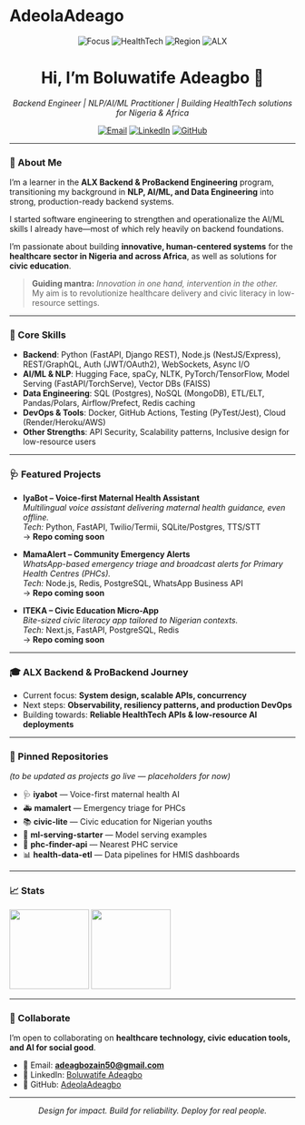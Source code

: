 # AdeolaAdeago
<!-- GitHub Profile README for github.com/AdeolaAdeagbo -->

<p align="center">
  <img src="https://img.shields.io/badge/Focus-Backend%20%7C%20AI%2FML%20%7C%20NLP-000?style=for-the-badge" alt="Focus"/>
  <img src="https://img.shields.io/badge/Sector-HealthTech-0a0?style=for-the-badge" alt="HealthTech"/>
  <img src="https://img.shields.io/badge/Region-Nigeria%20%7C%20Africa-444?style=for-the-badge" alt="Region"/>
  <img src="https://img.shields.io/badge/Program-ALX%20Backend%20%2B%20ProBackend-613?style=for-the-badge" alt="ALX"/>
</p>

<h1 align="center">Hi, I’m <strong>Boluwatife Adeagbo</strong> 👋</h1>
<p align="center"><i>Backend Engineer | NLP/AI/ML Practitioner | Building HealthTech solutions for Nigeria & Africa</i></p>

<p align="center">
  <a href="mailto:adeagbozain50@gmail.com"><img alt="Email" src="https://img.shields.io/badge/Email-Contact-blue?logo=gmail"></a>
  <a href="https://linkedin.com/in/boluwatife-adeagbo"><img alt="LinkedIn" src="https://img.shields.io/badge/LinkedIn-Connect-0A66C2?logo=linkedin"></a>
  <a href="https://github.com/AdeolaAdeagbo"><img alt="GitHub" src="https://img.shields.io/badge/GitHub-AdeolaAdeagbo-000?logo=github"></a>
</p>

---

### 🚀 About Me
I’m a learner in the **ALX Backend & ProBackend Engineering** program, transitioning my background in **NLP, AI/ML, and Data Engineering** into strong, production-ready backend systems.  

I started software engineering to strengthen and operationalize the AI/ML skills I already have—most of which rely heavily on backend foundations.  

I’m passionate about building **innovative, human-centered systems** for the **healthcare sector in Nigeria and across Africa**, as well as solutions for **civic education**.  

> **Guiding mantra:** *Innovation in one hand, intervention in the other.*  
> My aim is to revolutionize healthcare delivery and civic literacy in low-resource settings.

---

### 🧰 Core Skills
- **Backend**: Python (FastAPI, Django REST), Node.js (NestJS/Express), REST/GraphQL, Auth (JWT/OAuth2), WebSockets, Async I/O  
- **AI/ML & NLP**: Hugging Face, spaCy, NLTK, PyTorch/TensorFlow, Model Serving (FastAPI/TorchServe), Vector DBs (FAISS)  
- **Data Engineering**: SQL (Postgres), NoSQL (MongoDB), ETL/ELT, Pandas/Polars, Airflow/Prefect, Redis caching  
- **DevOps & Tools**: Docker, GitHub Actions, Testing (PyTest/Jest), Cloud (Render/Heroku/AWS)  
- **Other Strengths**: API Security, Scalability patterns, Inclusive design for low-resource users

---

### 🩺 Featured Projects
- **IyaBot – Voice-first Maternal Health Assistant**  
  *Multilingual voice assistant delivering maternal health guidance, even offline.*  
  *Tech:* Python, FastAPI, Twilio/Termii, SQLite/Postgres, TTS/STT  
  → **Repo coming soon**

- **MamaAlert – Community Emergency Alerts**  
  *WhatsApp-based emergency triage and broadcast alerts for Primary Health Centres (PHCs).*  
  *Tech:* Node.js, Redis, PostgreSQL, WhatsApp Business API  
  → **Repo coming soon**

- **ITEKA – Civic Education Micro-App**  
  *Bite-sized civic literacy app tailored to Nigerian contexts.*  
  *Tech:* Next.js, FastAPI, PostgreSQL, Redis  
  → **Repo coming soon**

---

### 🎓 ALX Backend & ProBackend Journey
- Current focus: **System design, scalable APIs, concurrency**  
- Next steps: **Observability, resiliency patterns, and production DevOps**  
- Building towards: **Reliable HealthTech APIs & low-resource AI deployments**

---

### 📂 Pinned Repositories
*(to be updated as projects go live — placeholders for now)*  
- 🩺 **iyabot** — Voice-first maternal health AI  
- 🚑 **mamalert** — Emergency triage for PHCs  
- 📚 **civic-lite** — Civic education for Nigerian youths  
- 🧪 **ml-serving-starter** — Model serving examples  
- 🧭 **phc-finder-api** — Nearest PHC service  
- 📊 **health-data-etl** — Data pipelines for HMIS dashboards  

---

### 📈 Stats
<p>
  <img src="https://github-readme-stats.vercel.app/api?username=AdeolaAdeagbo&show_icons=true&hide=issues&count_private=true" height="140" />
  <img src="https://github-readme-streak-stats.herokuapp.com/?user=AdeolaAdeagbo" height="140" />
</p>

---

### 🤝 Collaborate
I’m open to collaborating on **healthcare technology, civic education tools, and AI for social good**.  

- 📧 Email: **adeagbozain50@gmail.com**  
- 💼 LinkedIn: [Boluwatife Adeagbo](https://linkedin.com/in/boluwatife-adeagbo)  
- 🖤 GitHub: [AdeolaAdeagbo](https://github.com/AdeolaAdeagbo)  

---

<p align="center"><i>Design for impact. Build for reliability. Deploy for real people.</i></p>
